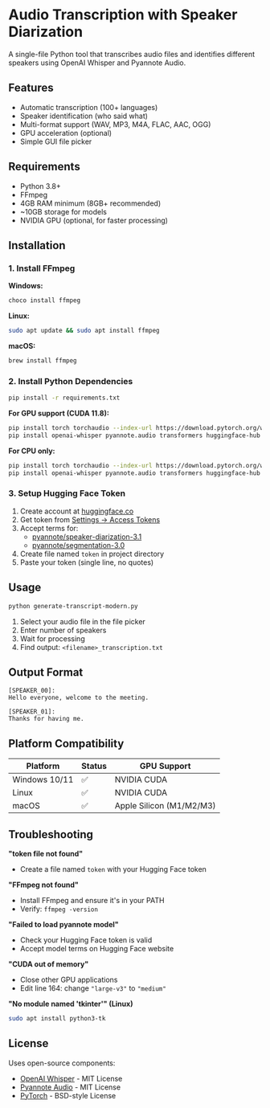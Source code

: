 # Audio Transcription with Speaker Diarization

A single-file Python tool that transcribes audio files and identifies different speakers using OpenAI Whisper and Pyannote Audio.

## Features

- Automatic transcription (100+ languages)
- Speaker identification (who said what)
- Multi-format support (WAV, MP3, M4A, FLAC, AAC, OGG)
- GPU acceleration (optional)
- Simple GUI file picker

## Requirements

- Python 3.8+
- FFmpeg
- 4GB RAM minimum (8GB+ recommended)
- ~10GB storage for models
- NVIDIA GPU (optional, for faster processing)

## Installation

### 1. Install FFmpeg

**Windows:**
```powershell
choco install ffmpeg
```

**Linux:**
```bash
sudo apt update && sudo apt install ffmpeg
```

**macOS:**
```bash
brew install ffmpeg
```

### 2. Install Python Dependencies

```bash
pip install -r requirements.txt
```

**For GPU support (CUDA 11.8):**
```bash
pip install torch torchaudio --index-url https://download.pytorch.org/whl/cu118
pip install openai-whisper pyannote.audio transformers huggingface-hub
```

**For CPU only:**
```bash
pip install torch torchaudio --index-url https://download.pytorch.org/whl/cpu
pip install openai-whisper pyannote.audio transformers huggingface-hub
```

### 3. Setup Hugging Face Token

1. Create account at [huggingface.co](https://huggingface.co)
2. Get token from [Settings → Access Tokens](https://huggingface.co/settings/tokens)
3. Accept terms for:
   - [pyannote/speaker-diarization-3.1](https://huggingface.co/pyannote/speaker-diarization-3.1)
   - [pyannote/segmentation-3.0](https://huggingface.co/pyannote/segmentation-3.0)
4. Create file named `token` in project directory
5. Paste your token (single line, no quotes)

## Usage

```bash
python generate-transcript-modern.py
```

1. Select your audio file in the file picker
2. Enter number of speakers
3. Wait for processing
4. Find output: `<filename>_transcription.txt`

## Output Format

```
[SPEAKER_00]:
Hello everyone, welcome to the meeting.

[SPEAKER_01]:
Thanks for having me.
```

## Platform Compatibility

| Platform | Status | GPU Support |
|----------|--------|-------------|
| Windows 10/11 | ✅ | NVIDIA CUDA |
| Linux | ✅ | NVIDIA CUDA |
| macOS | ✅ | Apple Silicon (M1/M2/M3) |

## Troubleshooting

**"token file not found"**
- Create a file named `token` with your Hugging Face token

**"FFmpeg not found"**
- Install FFmpeg and ensure it's in your PATH
- Verify: `ffmpeg -version`

**"Failed to load pyannote model"**
- Check your Hugging Face token is valid
- Accept model terms on Hugging Face website

**"CUDA out of memory"**
- Close other GPU applications
- Edit line 164: change `"large-v3"` to `"medium"`

**"No module named 'tkinter'" (Linux)**
```bash
sudo apt install python3-tk
```

## License

Uses open-source components:
- [OpenAI Whisper](https://github.com/openai/whisper) - MIT License
- [Pyannote Audio](https://github.com/pyannote/pyannote-audio) - MIT License
- [PyTorch](https://pytorch.org/) - BSD-style License
